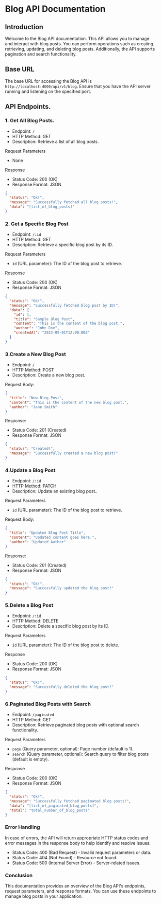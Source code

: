 # Blog API Documentation

## Introduction

Welcome to the Blog API documentation. This API allows you to manage and interact with blog posts. You can perform operations such as creating, retrieving, updating, and deleting blog posts. Additionally, the API supports pagination and search functionality.

## Base URL

The base URL for accessing the Blog API is `http://localhost:4000/api/v1/blog`. Ensure that you have the API server running and listening on the specified port.

## API Endpoints.

### 1. Get All Blog Posts.

* Endpoint: `/`
* HTTP Method: GET
* Description: Retrieve a list of all blog posts.

Request Parameters

* None
  
Response

* Status Code: 200 (OK)
* Response Format: JSON

```json
{
  "status": "Ok!",
  "message": "Successfully fetched all blog posts!",
  "data": "[list_of_blog_posts]"
}
```

### 2. Get a Specific Blog Post

* Endpoint: `/:id`
* HTTP Method: GET
* Description: Retrieve a specific blog post by its ID.

Request Parameters

* `id` (URL parameter): The ID of the blog post to retrieve.
  
Response

* Status Code: 200 (OK)
* Response Format: JSON
```json
{
  "status": "Ok!",
  "message": "Successfully fetched blog post by ID!",
  "data": {
    "id": 1,
    "title": "Sample Blog Post",
    "content": "This is the content of the blog post.",
    "author": "John Doe",
    "createdAt": "2023-09-01T12:00:00Z"
  }
}
```


### 3.Create a New Blog Post

* Endpoint: `/`
* HTTP Method: POST
* Description:  Create a new blog post.


Request Body:

```json
{
  "title": "New Blog Post",
  "content": "This is the content of the new blog post.",
  "author": "Jane Smith"
}
```

Response:

* Status Code: 201 (Created)
* Response Format: JSON
  
```json
{
  "status": "Created!",
  "message": "Successfully created a new blog post!"
}
```

### 4.Update a Blog Post

* Endpoint: `/:id`
* HTTP Method: PATCH
* Description: Update an existing blog post..

Request Parameters

* `id` (URL parameter): The ID of the blog post to retrieve.
  
Request Body:

```json
{
  "title": "Updated Blog Post Title",
  "content": "Updated content goes here.",
  "author": "Updated Author"
}

```

Response:

* Status Code: 201 (Created)
* Response Format: JSON
  
```json
{
  "status": "Ok!",
  "message": "Successfully updated the blog post!"
}

```

### 5.Delete a Blog Post

* Endpoint: `/:id`
* HTTP Method: DELETE
* Description: Delete a specific blog post by its ID.

Request Parameters

* `id` (URL parameter): The ID of the blog post to delete.
  
Response

* Status Code: 200 (OK)
* Response Format: JSON

```json
{
  "status": "Ok!",
  "message": "Successfully deleted the blog post!"
}

```


### 6.Paginated Blog Posts with Search

* Endpoint: `/paginated`
* HTTP Method: GET
* Description: Retrieve paginated blog posts with optional search functionality.

Request Parameters

* `page` (Query parameter, optional): Page number (default is 1).
* `search` (Query parameter, optional): Search query to filter blog posts (default is empty).

  
Response

* Status Code: 200 (OK)
* Response Format: JSON

```json
{
  "status": "Ok!",
  "message": "Successfully fetched paginated blog posts!",
  "data": "[list_of_paginated_blog_posts]",
  "total": "total_number_of_blog_posts"
}

```

### Error Handling

In case of errors, the API will return appropriate HTTP status codes and error messages in the response body to help identify and resolve issues.

* Status Code: 400 (Bad Request) - Invalid request parameters or data.
* Status Code: 404 (Not Found) - Resource not found.
* Status Code: 500 (Internal Server Error) - Server-related issues.

### Conclusion

This documentation provides an overview of the Blog API's endpoints, request parameters, and response formats. You can use these endpoints to manage blog posts in your application. 